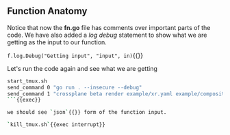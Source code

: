 ## Function Anatomy

Notice that now the **fn.go** file has comments over important parts of the
code. We have also added a _log debug_ statement to show what we are getting as
the input to our function.

`f.log.Debug("Getting input", "input", in)`{{}}

Let's run the code again and see what we are getting

````bash
start_tmux.sh
send_command 0 "go run . --insecure --debug"
send_command 1 "crossplane beta render example/xr.yaml example/composition.yaml example/functions.yaml"
```{{exec}}

we should see `json`{{}} form of the function input.

`kill_tmux.sh`{{exec interrupt}}

````
